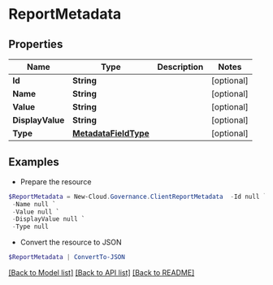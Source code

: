 # ReportMetadata
## Properties

Name | Type | Description | Notes
------------ | ------------- | ------------- | -------------
**Id** | **String** |  | [optional] 
**Name** | **String** |  | [optional] 
**Value** | **String** |  | [optional] 
**DisplayValue** | **String** |  | [optional] 
**Type** | [**MetadataFieldType**](MetadataFieldType.md) |  | [optional] 

## Examples

- Prepare the resource
```powershell
$ReportMetadata = New-Cloud.Governance.ClientReportMetadata  -Id null `
 -Name null `
 -Value null `
 -DisplayValue null `
 -Type null
```

- Convert the resource to JSON
```powershell
$ReportMetadata | ConvertTo-JSON
```

[[Back to Model list]](../README.md#documentation-for-models) [[Back to API list]](../README.md#documentation-for-api-endpoints) [[Back to README]](../README.md)

